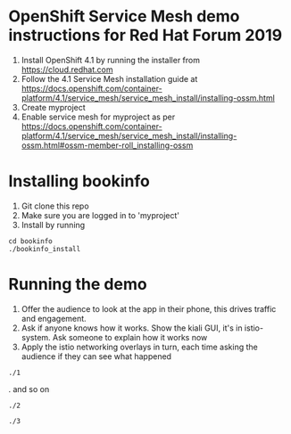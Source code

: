 # OpenShift Service Mesh demo instructions for Red Hat Forum 2019
1. Install OpenShift 4.1 by running the installer from https://cloud.redhat.com
2. Follow the 4.1 Service Mesh installation guide at https://docs.openshift.com/container-platform/4.1/service_mesh/service_mesh_install/installing-ossm.html
3. Create myproject
4. Enable service mesh for myproject as per https://docs.openshift.com/container-platform/4.1/service_mesh/service_mesh_install/installing-ossm.html#ossm-member-roll_installing-ossm

# Installing bookinfo
1. Git clone this repo
2. Make sure you are logged in to 'myproject'
3. Install by running
``` 
cd bookinfo 
./bookinfo_install 
```
# Running the demo
1. Offer the audience to look at the app in their phone, this drives traffic and engagement.
2. Ask if anyone knows how it works. Show the kiali GUI, it's in istio-system. Ask someone to explain how it works now
3. Apply the istio networking overlays in turn, each time asking the audience if they can see what happened 
``` 
./1
```
. and so on
``` 
./2
```
``` 
./3
```
